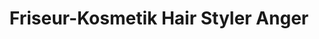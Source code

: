 ---
title: "Friseur-Kosmetik Hair Styler Anger"
url: /neukirch-lausitz/friseur-kosmetik-hair-styler-anger/
shop: Friseur
---
